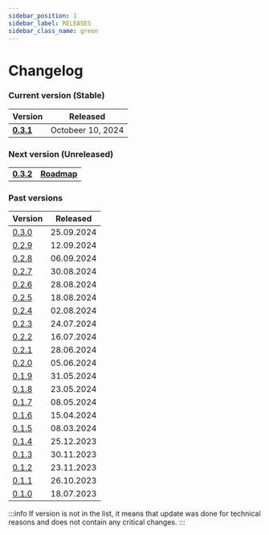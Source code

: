 ```yaml
---
sidebar_position: 1
sidebar_label: RELEASES
sidebar_class_name: green
---
```


# Changelog

### Current version (Stable)

| Version| Released | 
|---|---|
|__[0.3.1](/docs/changelog/0.3.1)__| Octobeer 10, 2024 | 

### Next version (Unreleased)

|   |   |
|---|---|
|__[0.3.2](/docs/changelog/0.3.2)__| __[Roadmap](/roadmap)__|

### Past versions

| Version | Released |
|---|---|
| [0.3.0](/docs/changelog/0.3.0) | 25.09.2024 | 
| [0.2.9](/docs/changelog/0.2.9) | 12.09.2024 | 
| [0.2.8](/docs/changelog/0.2.8) | 06.09.2024 | 
| [0.2.7](/docs/changelog/0.2.7) | 30.08.2024 | 
| [0.2.6](/docs/changelog/0.2.6) | 28.08.2024 | 
| [0.2.5](/docs/changelog/0.2.5) | 18.08.2024 | 
| [0.2.4](/docs/changelog/0.2.4) | 02.08.2024 | 
| [0.2.3](/docs/changelog/0.2.3) | 24.07.2024 | 
| [0.2.2](/docs/changelog/0.2.2) | 16.07.2024 | 
| [0.2.1](/docs/changelog/0.2.1) | 28.06.2024 | 
| [0.2.0](/docs/changelog/0.2.0) | 05.06.2024 | 
| [0.1.9](/docs/changelog/0.1.9) | 31.05.2024 | 
| [0.1.8](/docs/changelog/0.1.8) | 23.05.2024 | 
| [0.1.7](/docs/changelog/0.1.7) | 08.05.2024 | 
| [0.1.6](/docs/changelog/0.1.6) | 15.04.2024 | 
| [0.1.5](/docs/changelog/0.1.5) | 08.03.2024 | 
| [0.1.4](/docs/changelog/0.1.4) | 25.12.2023 | 
| [0.1.3](/docs/changelog/0.1.3) | 30.11.2023 | 
| [0.1.2](/docs/changelog/0.1.2) | 23.11.2023 | 
| [0.1.1](/docs/changelog/0.1.1) | 26.10.2023 | 
| [0.1.0](/docs/changelog/0.1.0) | 18.07.2023 | 

:::info
If version is not in the list, it means that update was done for technical reasons and does not contain any critical changes.
:::
